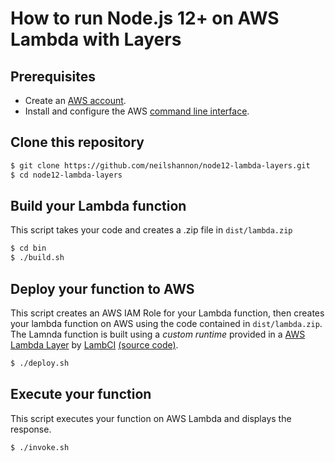 How to run Node.js 12+ on AWS Lambda with Layers
================================================

Prerequisites
-------------
- Create an [AWS account](https://aws.amazon.com/).
- Install and configure the AWS [command line interface](https://aws.amazon.com/cli/).

Clone this repository
---------------------
```sh
$ git clone https://github.com/neilshannon/node12-lambda-layers.git
$ cd node12-lambda-layers
```

Build your Lambda function
--------------------------
This script takes your code and creates a .zip file in `dist/lambda.zip`

```sh
$ cd bin
$ ./build.sh
```

Deploy your function to AWS
---------------------------
This script creates an AWS IAM Role for your Lambda function, then creates your lambda function on AWS using the code contained in `dist/lambda.zip`.  The Lamnda function is built using a *custom runtime* provided in a [AWS Lambda Layer](https://docs.aws.amazon.com/lambda/latest/dg/configuration-layers.html) by [LambCI](http://lambci.org/) [(source code)](https://github.com/lambci/node-custom-lambda).

```sh
$ ./deploy.sh
```

Execute your function
---------------------
This script executes your function on AWS Lambda and displays the response.

```sh
$ ./invoke.sh
```
